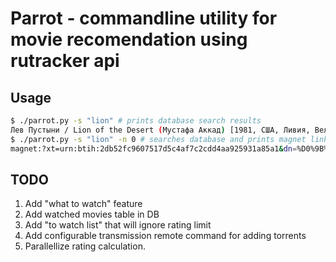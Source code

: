 # Parrot - commandline utility for movie recomendation using rutracker api
## Usage
```bash
$ ./parrot.py -s "lion" # prints database search results
Лев Пустыни / Lion of the Desert (Мустафа Аккад) [1981, США, Ливия, Великобритания, исторический, DVDRip] | [ 2251 * ]
$ ./parrot.py -s "lion" -n 0 # searches database and prints magnet link of the first result
magnet:?xt=urn:btih:2db52fc9607517d5c4af7c2cdd4aa925931a85a1&dn=%D0%9B%D0%B5%D0%B2%20%D0%9F%D1%83%D1%81%D1%82%D1%8B%D0%BD%D0%B8%20/%20Lion%20of%20the%20Desert%20%28%D0%9C%D1%83%D1%81%D1%82%D0%B0%D1%84%D0%B0%20%D0%90%D0%BA%D0%BA%D0%B0%D0%B4%29%20%5B1981%2C%20%D0%A1%D0%A8%D0%90%2C%20%D0%9B%D0%B8%D0%B2%D0%B8%D1%8F%2C%20%D0%92%D0%B5%D0%BB%D0%B8%D0%BA%D0%BE%D0%B1%D1%80%D0%B8%D1%82%D0%B0%D0%BD%D0%B8%D1%8F%2C%20%D0%B8%D1%81%D1%82%D0%BE%D1%80%D0%B8%D1%87%D0%B5%D1%81%D0%BA%D0%B8%D0%B9%2C%20DVDRip%5D&tr=http://bt.t-ru.org/ann&tr=http://bt2.t-ru.org/ann&tr=http://bt3.t-ru.org/ann&tr=http://bt4.t-ru.org/ann&tr=http://bt5.t-ru.org/ann&tr=http://retracker.local/announce.php&tr=https://tracker.parrotlinux.org:443/announce&tr=https://tracker.opentracker.se:443/announce


```
## TODO
1. Add "what to watch" feature
2. Add watched movies table in DB
3. Add "to watch list" that will ignore rating limit
4. Add configurable transmission remote command for adding torrents
5. Parallellize rating calculation.
